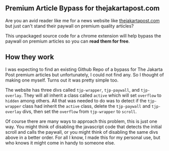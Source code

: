 ## Premium Article Bypass for thejakartapost.com
Are you an avid reader like me for a news website like <a href="thejakartapost.com">thejakartapost.com</a> but just can't stand their paywall on premium quality articles?

This unpackaged source code for a chrome extension will help bypass the paywall on premium articles so you can **read them for free**. 

## How they work
I was expecting to find an existing Github Repo of a bypass for The Jakarta Post premium articles but unfortunately, I could not find any. So I thought of making one myself. Turns out it was pretty simple too.

The website has three divs called `tjp-wrapper`, `tjp-paywall`, and `tjp-overlay`. They will all inherit a class called `active` which will set `overflow` to `hidden` among others. All that was needed to do was to detect if the `tjp-wrapper` class had inherit the `active` class, delete the `tjp-paywall` and `tjp-overlay` divs, then set the `overflow` from `tjp-wrapper` to `scroll`.

Of course there are many ways to approach this problem, this is just one way. You might think of disabling the javascript code that detects the initial scroll and calls the paywall, or you might think of disabling the same divs above in a better order. For all I know, I made this for my personal use, but who knows it might come in handy to someone else.
